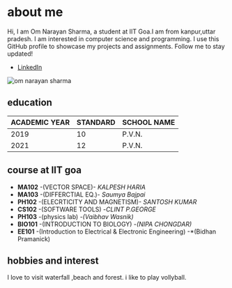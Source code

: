 # about me

Hi, I am Om Narayan Sharma, a student at IIT Goa.I am from kanpur,uttar pradesh. I am interested in computer science and programming. I use this GitHub profile to showcase my projects and assignments. Follow me to stay updated!
- [LinkedIn](https://www.linkedin.com/in/om-narayan-sharma-172717253)

![om narayan sharma](https://github.com/omnarayansharma777/omsharma.github.io/raw/main/IMG20221218084348%20(1).jpg?raw=true)

## education
|ACADEMIC YEAR | STANDARD | SCHOOL NAME|
|--------------|----------|------------|
|   2019       |  10      | P.V.N.     |
|   2021       |  12      | P.V.N.     |

## course at IIT goa

- **MA102** -(VECTOR SPACE)- *KALPESH HARIA*
- **MA103** -(DIFFERCTIAL EQ.)- *Saumya Bajpai*
- **PH102** -(ELECRTICITY AND MAGNETISM)- *SANTOSH KUMAR*
- **CS102** -(SOFTWARE TOOLS) -*CLINT P.GEORGE*
- **PH103** -(physics lab) -*(Vaibhav Wasnik)*
- **BIO101** -(INTRODUCTION TO BIOLOGY) -*(NIPA CHONGDAR)*
- **EE101** -(Introduction to Electrical & Electronic Engineering) -*(Bidhan Pramanick)
## hobbies and interest


I love to visit waterfall ,beach and forest.
i like to play vollyball.
